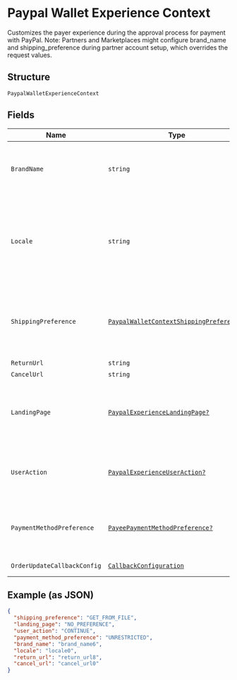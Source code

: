 
# Paypal Wallet Experience Context

Customizes the payer experience during the approval process for payment with PayPal. Note: Partners and Marketplaces might configure brand_name and shipping_preference during partner account setup, which overrides the request values.

## Structure

`PaypalWalletExperienceContext`

## Fields

| Name | Type | Tags | Description |
|  --- | --- | --- | --- |
| `BrandName` | `string` | Optional | The label that overrides the business name in the PayPal account on the PayPal site. The pattern is defined by an external party and supports Unicode.<br><br>**Constraints**: *Minimum Length*: `1`, *Maximum Length*: `127`, *Pattern*: `^.*$` |
| `Locale` | `string` | Optional | The [language tag](https://tools.ietf.org/html/bcp47#section-2) for the language in which to localize the error-related strings, such as messages, issues, and suggested actions. The tag is made up of the [ISO 639-2 language code](https://www.loc.gov/standards/iso639-2/php/code_list.php), the optional [ISO-15924 script tag](https://www.unicode.org/iso15924/codelists.html), and the [ISO-3166 alpha-2 country code](/api/rest/reference/country-codes/) or [M49 region code](https://unstats.un.org/unsd/methodology/m49/).<br><br>**Constraints**: *Minimum Length*: `2`, *Maximum Length*: `10`, *Pattern*: `^[a-z]{2}(?:-[A-Z][a-z]{3})?(?:-(?:[A-Z]{2}\|[0-9]{3}))?$` |
| `ShippingPreference` | [`PaypalWalletContextShippingPreference?`](../../doc/models/paypal-wallet-context-shipping-preference.md) | Optional | The location from which the shipping address is derived.<br><br>**Default**: `PaypalWalletContextShippingPreference.GET_FROM_FILE`<br><br>**Constraints**: *Minimum Length*: `1`, *Maximum Length*: `24`, *Pattern*: `^[A-Z_]+$` |
| `ReturnUrl` | `string` | Optional | Describes the URL. |
| `CancelUrl` | `string` | Optional | Describes the URL. |
| `LandingPage` | [`PaypalExperienceLandingPage?`](../../doc/models/paypal-experience-landing-page.md) | Optional | The type of landing page to show on the PayPal site for customer checkout.<br><br>**Default**: `PaypalExperienceLandingPage.NO_PREFERENCE`<br><br>**Constraints**: *Minimum Length*: `1`, *Maximum Length*: `13`, *Pattern*: `^[0-9A-Z_]+$` |
| `UserAction` | [`PaypalExperienceUserAction?`](../../doc/models/paypal-experience-user-action.md) | Optional | Configures a Continue or Pay Now checkout flow.<br><br>**Default**: `PaypalExperienceUserAction.CONTINUE`<br><br>**Constraints**: *Minimum Length*: `1`, *Maximum Length*: `8`, *Pattern*: `^[0-9A-Z_]+$` |
| `PaymentMethodPreference` | [`PayeePaymentMethodPreference?`](../../doc/models/payee-payment-method-preference.md) | Optional | The merchant-preferred payment methods.<br><br>**Default**: `PayeePaymentMethodPreference.UNRESTRICTED`<br><br>**Constraints**: *Minimum Length*: `1`, *Maximum Length*: `255`, *Pattern*: `^[0-9A-Z_]+$` |
| `OrderUpdateCallbackConfig` | [`CallbackConfiguration`](../../doc/models/callback-configuration.md) | Optional | CallBack Configuration that the merchant can provide to PayPal/Venmo. |

## Example (as JSON)

```json
{
  "shipping_preference": "GET_FROM_FILE",
  "landing_page": "NO_PREFERENCE",
  "user_action": "CONTINUE",
  "payment_method_preference": "UNRESTRICTED",
  "brand_name": "brand_name6",
  "locale": "locale0",
  "return_url": "return_url8",
  "cancel_url": "cancel_url0"
}
```

